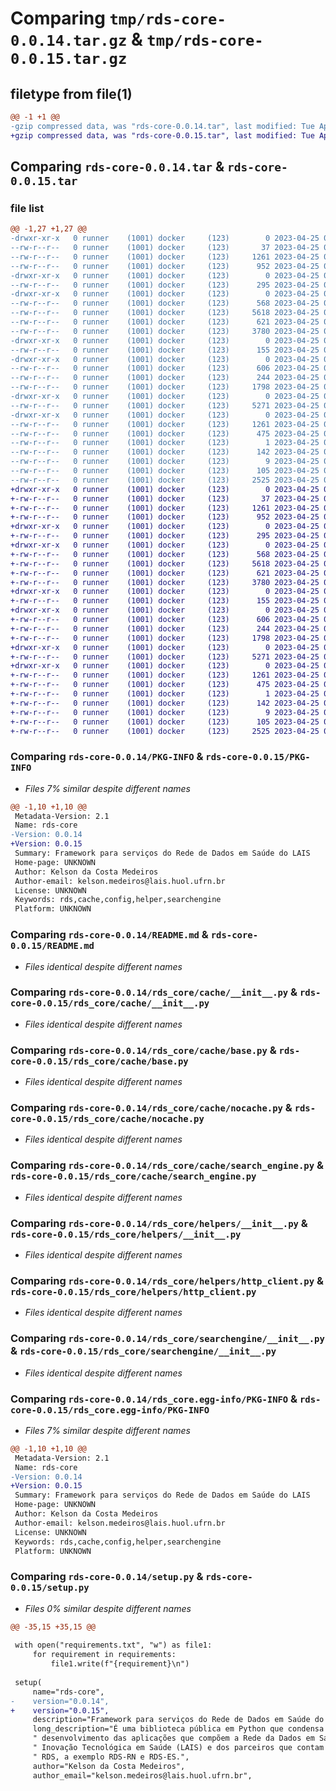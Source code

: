 # Comparing `tmp/rds-core-0.0.14.tar.gz` & `tmp/rds-core-0.0.15.tar.gz`

## filetype from file(1)

```diff
@@ -1 +1 @@
-gzip compressed data, was "rds-core-0.0.14.tar", last modified: Tue Apr 25 02:52:04 2023, max compression
+gzip compressed data, was "rds-core-0.0.15.tar", last modified: Tue Apr 25 02:54:54 2023, max compression
```

## Comparing `rds-core-0.0.14.tar` & `rds-core-0.0.15.tar`

### file list

```diff
@@ -1,27 +1,27 @@
-drwxr-xr-x   0 runner    (1001) docker     (123)        0 2023-04-25 02:52:04.438931 rds-core-0.0.14/
--rw-r--r--   0 runner    (1001) docker     (123)       37 2023-04-25 02:51:43.000000 rds-core-0.0.14/LICENSE.md
--rw-r--r--   0 runner    (1001) docker     (123)     1261 2023-04-25 02:52:04.438931 rds-core-0.0.14/PKG-INFO
--rw-r--r--   0 runner    (1001) docker     (123)      952 2023-04-25 02:51:43.000000 rds-core-0.0.14/README.md
-drwxr-xr-x   0 runner    (1001) docker     (123)        0 2023-04-25 02:52:04.438931 rds-core-0.0.14/rds_core/
--rw-r--r--   0 runner    (1001) docker     (123)      295 2023-04-25 02:51:43.000000 rds-core-0.0.14/rds_core/__init__.py
-drwxr-xr-x   0 runner    (1001) docker     (123)        0 2023-04-25 02:52:04.438931 rds-core-0.0.14/rds_core/cache/
--rw-r--r--   0 runner    (1001) docker     (123)      568 2023-04-25 02:51:43.000000 rds-core-0.0.14/rds_core/cache/__init__.py
--rw-r--r--   0 runner    (1001) docker     (123)     5618 2023-04-25 02:51:43.000000 rds-core-0.0.14/rds_core/cache/base.py
--rw-r--r--   0 runner    (1001) docker     (123)      621 2023-04-25 02:51:43.000000 rds-core-0.0.14/rds_core/cache/nocache.py
--rw-r--r--   0 runner    (1001) docker     (123)     3780 2023-04-25 02:51:43.000000 rds-core-0.0.14/rds_core/cache/search_engine.py
-drwxr-xr-x   0 runner    (1001) docker     (123)        0 2023-04-25 02:52:04.438931 rds-core-0.0.14/rds_core/config/
--rw-r--r--   0 runner    (1001) docker     (123)      155 2023-04-25 02:51:43.000000 rds-core-0.0.14/rds_core/config/__init__.py
-drwxr-xr-x   0 runner    (1001) docker     (123)        0 2023-04-25 02:52:04.438931 rds-core-0.0.14/rds_core/helpers/
--rw-r--r--   0 runner    (1001) docker     (123)      606 2023-04-25 02:51:43.000000 rds-core-0.0.14/rds_core/helpers/__init__.py
--rw-r--r--   0 runner    (1001) docker     (123)      244 2023-04-25 02:51:43.000000 rds-core-0.0.14/rds_core/helpers/cnes.py
--rw-r--r--   0 runner    (1001) docker     (123)     1798 2023-04-25 02:51:43.000000 rds-core-0.0.14/rds_core/helpers/http_client.py
-drwxr-xr-x   0 runner    (1001) docker     (123)        0 2023-04-25 02:52:04.438931 rds-core-0.0.14/rds_core/searchengine/
--rw-r--r--   0 runner    (1001) docker     (123)     5271 2023-04-25 02:51:43.000000 rds-core-0.0.14/rds_core/searchengine/__init__.py
-drwxr-xr-x   0 runner    (1001) docker     (123)        0 2023-04-25 02:52:04.438931 rds-core-0.0.14/rds_core.egg-info/
--rw-r--r--   0 runner    (1001) docker     (123)     1261 2023-04-25 02:52:04.000000 rds-core-0.0.14/rds_core.egg-info/PKG-INFO
--rw-r--r--   0 runner    (1001) docker     (123)      475 2023-04-25 02:52:04.000000 rds-core-0.0.14/rds_core.egg-info/SOURCES.txt
--rw-r--r--   0 runner    (1001) docker     (123)        1 2023-04-25 02:52:04.000000 rds-core-0.0.14/rds_core.egg-info/dependency_links.txt
--rw-r--r--   0 runner    (1001) docker     (123)      142 2023-04-25 02:52:04.000000 rds-core-0.0.14/rds_core.egg-info/requires.txt
--rw-r--r--   0 runner    (1001) docker     (123)        9 2023-04-25 02:52:04.000000 rds-core-0.0.14/rds_core.egg-info/top_level.txt
--rw-r--r--   0 runner    (1001) docker     (123)      105 2023-04-25 02:52:04.438931 rds-core-0.0.14/setup.cfg
--rw-r--r--   0 runner    (1001) docker     (123)     2525 2023-04-25 02:51:43.000000 rds-core-0.0.14/setup.py
+drwxr-xr-x   0 runner    (1001) docker     (123)        0 2023-04-25 02:54:54.983751 rds-core-0.0.15/
+-rw-r--r--   0 runner    (1001) docker     (123)       37 2023-04-25 02:54:36.000000 rds-core-0.0.15/LICENSE.md
+-rw-r--r--   0 runner    (1001) docker     (123)     1261 2023-04-25 02:54:54.983751 rds-core-0.0.15/PKG-INFO
+-rw-r--r--   0 runner    (1001) docker     (123)      952 2023-04-25 02:54:36.000000 rds-core-0.0.15/README.md
+drwxr-xr-x   0 runner    (1001) docker     (123)        0 2023-04-25 02:54:54.979750 rds-core-0.0.15/rds_core/
+-rw-r--r--   0 runner    (1001) docker     (123)      295 2023-04-25 02:54:36.000000 rds-core-0.0.15/rds_core/__init__.py
+drwxr-xr-x   0 runner    (1001) docker     (123)        0 2023-04-25 02:54:54.983751 rds-core-0.0.15/rds_core/cache/
+-rw-r--r--   0 runner    (1001) docker     (123)      568 2023-04-25 02:54:36.000000 rds-core-0.0.15/rds_core/cache/__init__.py
+-rw-r--r--   0 runner    (1001) docker     (123)     5618 2023-04-25 02:54:36.000000 rds-core-0.0.15/rds_core/cache/base.py
+-rw-r--r--   0 runner    (1001) docker     (123)      621 2023-04-25 02:54:36.000000 rds-core-0.0.15/rds_core/cache/nocache.py
+-rw-r--r--   0 runner    (1001) docker     (123)     3780 2023-04-25 02:54:36.000000 rds-core-0.0.15/rds_core/cache/search_engine.py
+drwxr-xr-x   0 runner    (1001) docker     (123)        0 2023-04-25 02:54:54.983751 rds-core-0.0.15/rds_core/config/
+-rw-r--r--   0 runner    (1001) docker     (123)      155 2023-04-25 02:54:36.000000 rds-core-0.0.15/rds_core/config/__init__.py
+drwxr-xr-x   0 runner    (1001) docker     (123)        0 2023-04-25 02:54:54.983751 rds-core-0.0.15/rds_core/helpers/
+-rw-r--r--   0 runner    (1001) docker     (123)      606 2023-04-25 02:54:36.000000 rds-core-0.0.15/rds_core/helpers/__init__.py
+-rw-r--r--   0 runner    (1001) docker     (123)      244 2023-04-25 02:54:36.000000 rds-core-0.0.15/rds_core/helpers/cnes.py
+-rw-r--r--   0 runner    (1001) docker     (123)     1798 2023-04-25 02:54:36.000000 rds-core-0.0.15/rds_core/helpers/http_client.py
+drwxr-xr-x   0 runner    (1001) docker     (123)        0 2023-04-25 02:54:54.983751 rds-core-0.0.15/rds_core/searchengine/
+-rw-r--r--   0 runner    (1001) docker     (123)     5271 2023-04-25 02:54:36.000000 rds-core-0.0.15/rds_core/searchengine/__init__.py
+drwxr-xr-x   0 runner    (1001) docker     (123)        0 2023-04-25 02:54:54.979750 rds-core-0.0.15/rds_core.egg-info/
+-rw-r--r--   0 runner    (1001) docker     (123)     1261 2023-04-25 02:54:54.000000 rds-core-0.0.15/rds_core.egg-info/PKG-INFO
+-rw-r--r--   0 runner    (1001) docker     (123)      475 2023-04-25 02:54:54.000000 rds-core-0.0.15/rds_core.egg-info/SOURCES.txt
+-rw-r--r--   0 runner    (1001) docker     (123)        1 2023-04-25 02:54:54.000000 rds-core-0.0.15/rds_core.egg-info/dependency_links.txt
+-rw-r--r--   0 runner    (1001) docker     (123)      142 2023-04-25 02:54:54.000000 rds-core-0.0.15/rds_core.egg-info/requires.txt
+-rw-r--r--   0 runner    (1001) docker     (123)        9 2023-04-25 02:54:54.000000 rds-core-0.0.15/rds_core.egg-info/top_level.txt
+-rw-r--r--   0 runner    (1001) docker     (123)      105 2023-04-25 02:54:54.983751 rds-core-0.0.15/setup.cfg
+-rw-r--r--   0 runner    (1001) docker     (123)     2525 2023-04-25 02:54:36.000000 rds-core-0.0.15/setup.py
```

### Comparing `rds-core-0.0.14/PKG-INFO` & `rds-core-0.0.15/PKG-INFO`

 * *Files 7% similar despite different names*

```diff
@@ -1,10 +1,10 @@
 Metadata-Version: 2.1
 Name: rds-core
-Version: 0.0.14
+Version: 0.0.15
 Summary: Framework para serviços do Rede de Dados em Saúde do LAIS
 Home-page: UNKNOWN
 Author: Kelson da Costa Medeiros
 Author-email: kelson.medeiros@lais.huol.ufrn.br
 License: UNKNOWN
 Keywords: rds,cache,config,helper,searchengine
 Platform: UNKNOWN
```

### Comparing `rds-core-0.0.14/README.md` & `rds-core-0.0.15/README.md`

 * *Files identical despite different names*

### Comparing `rds-core-0.0.14/rds_core/cache/__init__.py` & `rds-core-0.0.15/rds_core/cache/__init__.py`

 * *Files identical despite different names*

### Comparing `rds-core-0.0.14/rds_core/cache/base.py` & `rds-core-0.0.15/rds_core/cache/base.py`

 * *Files identical despite different names*

### Comparing `rds-core-0.0.14/rds_core/cache/nocache.py` & `rds-core-0.0.15/rds_core/cache/nocache.py`

 * *Files identical despite different names*

### Comparing `rds-core-0.0.14/rds_core/cache/search_engine.py` & `rds-core-0.0.15/rds_core/cache/search_engine.py`

 * *Files identical despite different names*

### Comparing `rds-core-0.0.14/rds_core/helpers/__init__.py` & `rds-core-0.0.15/rds_core/helpers/__init__.py`

 * *Files identical despite different names*

### Comparing `rds-core-0.0.14/rds_core/helpers/http_client.py` & `rds-core-0.0.15/rds_core/helpers/http_client.py`

 * *Files identical despite different names*

### Comparing `rds-core-0.0.14/rds_core/searchengine/__init__.py` & `rds-core-0.0.15/rds_core/searchengine/__init__.py`

 * *Files identical despite different names*

### Comparing `rds-core-0.0.14/rds_core.egg-info/PKG-INFO` & `rds-core-0.0.15/rds_core.egg-info/PKG-INFO`

 * *Files 7% similar despite different names*

```diff
@@ -1,10 +1,10 @@
 Metadata-Version: 2.1
 Name: rds-core
-Version: 0.0.14
+Version: 0.0.15
 Summary: Framework para serviços do Rede de Dados em Saúde do LAIS
 Home-page: UNKNOWN
 Author: Kelson da Costa Medeiros
 Author-email: kelson.medeiros@lais.huol.ufrn.br
 License: UNKNOWN
 Keywords: rds,cache,config,helper,searchengine
 Platform: UNKNOWN
```

### Comparing `rds-core-0.0.14/setup.py` & `rds-core-0.0.15/setup.py`

 * *Files 0% similar despite different names*

```diff
@@ -35,15 +35,15 @@
 
 with open("requirements.txt", "w") as file1:
     for requirement in requirements:
         file1.write(f"{requirement}\n")
 
 setup(
     name="rds-core",
-    version="0.0.14",
+    version="0.0.15",
     description="Framework para serviços do Rede de Dados em Saúde do LAIS",
     long_description="É uma biblioteca pública em Python que condensa um conjunto de boas práticas para o"
     " desenvolvimento das aplicações que compõem a Rede da Dados em Saúde (RDS) RDS do Laboratório de"
     " Inovação Tecnológica em Saúde (LAIS) e dos parceiros que contam com o LAIS para fazer suas próprias"
     " RDS, a exemplo RDS-RN e RDS-ES.",
     author="Kelson da Costa Medeiros",
     author_email="kelson.medeiros@lais.huol.ufrn.br",
```

